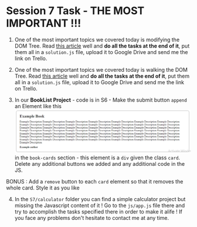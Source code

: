 # Session 7 Task - THE MOST IMPORTANT !!!

1. One of the most important topics we covered today is modifying the DOM Tree. Read [this article](http://javascript.info/modifying-document) well and __do all the tasks at the end of it__, put them all in a `solution.js` file, upload it to Google Drive and send me the link on Trello.

2. One of the most important topics we covered today is walking the DOM Tree. Read [this article](http://javascript.info/dom-navigation) well and __do all the tasks at the end of it__, put them all in a `solution.js` file, upload it to Google Drive and send me the link on Trello.

3. In our __BookList Project__ - code is in S6 - Make the submit button `append` an Element like this
![example](./example.jpg)
in the `book-cards` section - this element is a `div` given the class `card`. Delete any additional buttons we added and any additional code in the JS.

BONUS : Add a `remove` button to each `card` element so that it removes the whole card. Style it as you like

4. In the `S7/calculator` folder you can find a simple calculator project but missing the Javascript content of it ! Go to the `js/app.js` file there and try to accomplish the tasks specified there in order to make it alife ! If you face any problems don't hesitate to contact me at any time.
